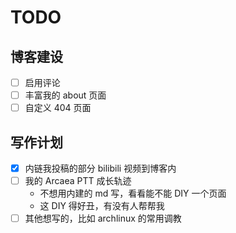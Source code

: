 # TODO

## 博客建设

- [ ] 启用评论
- [ ] 丰富我的 about 页面
- [ ] 自定义 404 页面

## 写作计划

- [x] 内链我投稿的部分 bilibili 视频到博客内
- [ ] 我的 Arcaea PTT 成长轨迹
    - 不想用内建的 md 写，看看能不能 DIY 一个页面
    - 这 DIY 得好丑，有没有人帮帮我
- [ ] 其他想写的，比如 archlinux 的常用调教
